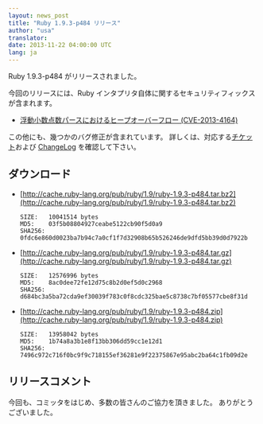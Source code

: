 ```yaml
---
layout: news_post
title: "Ruby 1.9.3-p484 リリース"
author: "usa"
translator:
date: 2013-11-22 04:00:00 UTC
lang: ja
---
```


Ruby 1.9.3-p484 がリリースされました。

今回のリリースには、Ruby インタプリタ自体に関するセキュリティフィックスが含まれます。

 * [浮動小数点数パースにおけるヒープオーバーフロー (CVE-2013-4164)](/ja/news/2013/11/22/heap-overflow-in-floating-point-parsing-cve-2013-4164/)

この他にも、幾つかのバグ修正が含まれています。
詳しくは、対応する[チケット](https://bugs.ruby-lang.org/projects/ruby-193/issues?set_filter=1&amp;status_id=5)および [ChangeLog](http://svn.ruby-lang.org/repos/ruby/tags/v1_9_3_484/ChangeLog) を確認して下さい。

## ダウンロード

* [http://cache.ruby-lang.org/pub/ruby/1.9/ruby-1.9.3-p484.tar.bz2](http://cache.ruby-lang.org/pub/ruby/1.9/ruby-1.9.3-p484.tar.bz2)

      SIZE:   10041514 bytes
      MD5:    03f5b08804927ceabe5122cb90f5d0a9
      SHA256: 0fdc6e860d0023ba7b94c7a0cf1f7d32908b65b526246de9dfd5bb39d0d7922b

* [http://cache.ruby-lang.org/pub/ruby/1.9/ruby-1.9.3-p484.tar.gz](http://cache.ruby-lang.org/pub/ruby/1.9/ruby-1.9.3-p484.tar.gz)

      SIZE:   12576996 bytes
      MD5:    8ac0dee72fe12d75c8b2d0ef5d0c2968
      SHA256: d684bc3a5ba72cda9ef30039f783c0f8cdc325bae5c8738c7bf05577cbe8f31d

* [http://cache.ruby-lang.org/pub/ruby/1.9/ruby-1.9.3-p484.zip](http://cache.ruby-lang.org/pub/ruby/1.9/ruby-1.9.3-p484.zip)

      SIZE:   13958042 bytes
      MD5:    1b74a8a3b1e8f13bb306dd59cc1e12d1
      SHA256: 7496c972c716f0bc9f9c718155ef36281e9f22375867e95abc2ba64c1fb09d2e

## リリースコメント

今回も、コミッタをはじめ、多数の皆さんのご協力を頂きました。
ありがとうございました。
